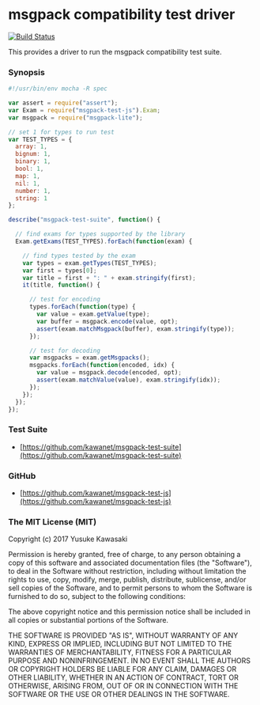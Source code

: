 # msgpack compatibility test driver

[![Build Status](https://travis-ci.org/kawanet/msgpack-test-js.svg?branch=master)](https://travis-ci.org/kawanet/msgpack-test-js)

This provides a driver to run the msgpack compatibility test suite.

### Synopsis

```js
#!/usr/bin/env mocha -R spec

var assert = require("assert");
var Exam = require("msgpack-test-js").Exam;
var msgpack = require("msgpack-lite");

// set 1 for types to run test
var TEST_TYPES = {
  array: 1,
  bignum: 1,
  binary: 1,
  bool: 1,
  map: 1,
  nil: 1,
  number: 1,
  string: 1
};

describe("msgpack-test-suite", function() {

  // find exams for types supported by the library
  Exam.getExams(TEST_TYPES).forEach(function(exam) {

    // find types tested by the exam
    var types = exam.getTypes(TEST_TYPES);
    var first = types[0];
    var title = first + ": " + exam.stringify(first);
    it(title, function() {

      // test for encoding
      types.forEach(function(type) {
        var value = exam.getValue(type);
        var buffer = msgpack.encode(value, opt);
        assert(exam.matchMsgpack(buffer), exam.stringify(type));
      });

      // test for decoding
      var msgpacks = exam.getMsgpacks();
      msgpacks.forEach(function(encoded, idx) {
        var value = msgpack.decode(encoded, opt);
        assert(exam.matchValue(value), exam.stringify(idx));
      });
    });
  });
});
```

### Test Suite

- [https://github.com/kawanet/msgpack-test-suite](https://github.com/kawanet/msgpack-test-suite)

### GitHub

- [https://github.com/kawanet/msgpack-test-js](https://github.com/kawanet/msgpack-test-js)

### The MIT License (MIT)

Copyright (c) 2017 Yusuke Kawasaki

Permission is hereby granted, free of charge, to any person obtaining a copy
of this software and associated documentation files (the "Software"), to deal
in the Software without restriction, including without limitation the rights
to use, copy, modify, merge, publish, distribute, sublicense, and/or sell
copies of the Software, and to permit persons to whom the Software is
furnished to do so, subject to the following conditions:

The above copyright notice and this permission notice shall be included in all
copies or substantial portions of the Software.

THE SOFTWARE IS PROVIDED "AS IS", WITHOUT WARRANTY OF ANY KIND, EXPRESS OR
IMPLIED, INCLUDING BUT NOT LIMITED TO THE WARRANTIES OF MERCHANTABILITY,
FITNESS FOR A PARTICULAR PURPOSE AND NONINFRINGEMENT. IN NO EVENT SHALL THE
AUTHORS OR COPYRIGHT HOLDERS BE LIABLE FOR ANY CLAIM, DAMAGES OR OTHER
LIABILITY, WHETHER IN AN ACTION OF CONTRACT, TORT OR OTHERWISE, ARISING FROM,
OUT OF OR IN CONNECTION WITH THE SOFTWARE OR THE USE OR OTHER DEALINGS IN THE
SOFTWARE.
